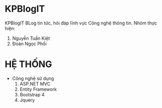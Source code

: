 # KPBlogIT
KPBlogIT
BLog tin tức, hỏi đáp lĩnh vực Công nghệ thông tin.
Nhóm thực hiện:
  1. Nguyễn Tuấn Kiệt
  2. Đoàn Ngọc Phối

# HỆ THỐNG
- Công nghệ sử dụng
  1. ASP.NET MVC
  2. Entity Framework
  3. Bootstrap 4
  5. Jquery
  
  
